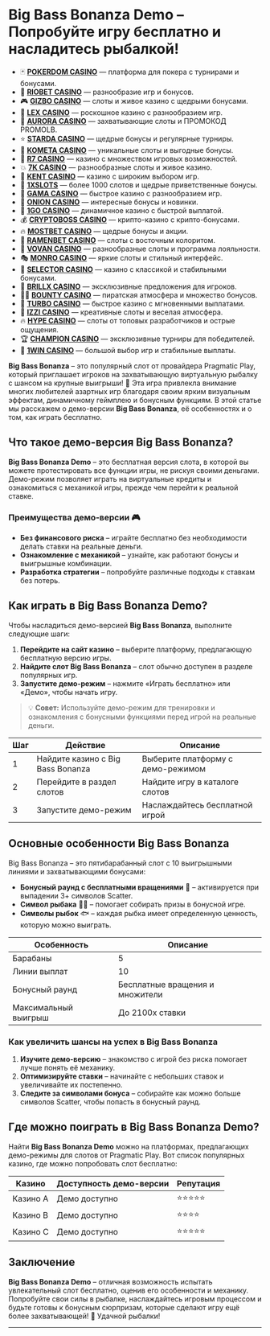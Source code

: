 # Big Bass Bonanza Demo – Попробуйте игру бесплатно и насладитесь рыбалкой!
- 🃏 **[POKERDOM CASINO](https://brandplay.link/Bxg7SC7H)** — платформа для покера с турнирами и бонусами.
- 🌟 **[RIOBET CASINO](https://brandplay.link/dtx89f2L)** — разнообразие игр и бонусов.
- 🎮 **[GIZBO CASINO](https://gizbo-tea02.com/c8e962e89)** — слоты и живое казино с щедрыми бонусами.
- 🏅 **[LEX CASINO](https://brandplay.link/2HFTmBc8)** — роскошное казино с разнообразием игр.
- 🌌 **[AURORA CASINO](https://10trafic-stat2.com/click/668546566bcc6313411604c7/6766/15114/subaccount?promocode=PROMOLB)** — захватывающие слоты и ПРОМОКОД PROMOLB.
- ⭐ **[STARDA CASINO](https://brandplay.link/cpFQbWKn)** — щедрые бонусы и регулярные турниры.
- 🌠 **[KOMETA CASINO](https://brandplay.link/tLG15CCb)** — уникальные слоты и выгодные бонусы.
- 🎯 **[R7 CASINO](https://brandplay.link/zPmNmTWG)** — казино с множеством игровых возможностей.
- 💥 **[7K CASINO](https://brandplay.link/dd46bNgD)** — разнообразные слоты и живое казино.
- 🎲 **[KENT CASINO](https://brandplay.link/tj7BwCb4)** — казино с широким выбором игр.
- 🎰 **[1XSLOTS](https://brandplay.link/R4xfxqdm)** — более 1000 слотов и щедрые приветственные бонусы.
- 💎 **[GAMA CASINO](https://brandplay.link/zrZpLFTP)** — быстрое казино с разнообразием игр.
- 🍄 **[ONION CASINO](https://obclk001-2d.top/click?offer_id=986&partner_id=10542&landing_id=1798&utm_medium=affiliate&sub_1=oncasino3)** — интересные бонусы и новинки.
- 🚀 **[1GO CASINO](https://1go-ircp01.com/ce015f410)** — динамичное казино с быстрой выплатой.
- 💰 **[CRYPTOBOSS CASINO](https://cryptobossc.online/d847bcfa9)** — крипто-казино с крипто-бонусами.
- 🔥 **[MOSTBET CASINO](https://ktbtis024ifqfn0mst.com/beQs)** — щедрые бонусы и акции.
- 🍜 **[RAMENBET CASINO](https://get.saltyram.com/ru/registration?apkpop=0&partner=p24970p3296034p5526)** — слоты с восточным колоритом.
- 🎉 **[VOVAN CASINO](https://vovan.site/d098ab058)** — разнообразные слоты и программа лояльности.
- 🎭 **[MONRO CASINO](https://mnr-ircp01.com/c3ce72a2c)** — яркие слоты и стильный интерфейс.
- 🎩 **[SELECTOR CASINO](https://gosel.vc/SELVK)** — казино с классикой и стабильными бонусами.
- 💎 **[BRILLX CASINO](https://brillx.uno/BRIVK)** — эксклюзивные предложения для игроков.
- 🏴‍☠️ **[BOUNTY CASINO](https://bounty-casino.de/BOVK)** — пиратская атмосфера и множество бонусов.
- 💨 **[TURBO CASINO](https://turbo-casino.ch/TURVK)** — быстрое казино с мгновенными выплатами.
- 🌈 **[IZZI CASINO](https://izzi-fr03.com/ca7c8a7b7)** — креативные слоты и веселая атмосфера.
- 🔥 **[HYPE CASINO](https://hypekaz.com/dc2f44ad0)** — слоты от топовых разработчиков и острые ощущения.
- 🏆 **[CHAMPION CASINO](https://champcasino.ink/pobeda/doa-hats?p80412p305331p112c)** — эксклюзивные турниры для победителей.
- 🎯 **[1WIN CASINO](https://brandplay.link/6F5VqbyZ)** — большой выбор игр и стабильные выплаты.

**Big Bass Bonanza** – это популярный слот от провайдера Pragmatic Play, который приглашает игроков на захватывающую виртуальную рыбалку с шансом на крупные выигрыши! 🎣 Эта игра привлекла внимание многих любителей азартных игр благодаря своим ярким визуальным эффектам, динамичному геймплею и бонусным функциям. В этой статье мы расскажем о демо-версии **Big Bass Bonanza**, её особенностях и о том, как играть бесплатно.

## Что такое демо-версия Big Bass Bonanza?

**Big Bass Bonanza Demo** – это бесплатная версия слота, в которой вы можете протестировать все функции игры, не рискуя своими деньгами. Демо-режим позволяет играть на виртуальные кредиты и ознакомиться с механикой игры, прежде чем перейти к реальной ставке.

### Преимущества демо-версии 🎮

- **Без финансового риска** – играйте бесплатно без необходимости делать ставки на реальные деньги.
- **Ознакомление с механикой** – узнайте, как работают бонусы и выигрышные комбинации.
- **Разработка стратегии** – попробуйте различные подходы к ставкам без потерь.

## Как играть в Big Bass Bonanza Demo?

Чтобы насладиться демо-версией **Big Bass Bonanza**, выполните следующие шаги:

1. **Перейдите на сайт казино** – выберите платформу, предлагающую бесплатную версию игры.
2. **Найдите слот Big Bass Bonanza** – слот обычно доступен в разделе популярных игр.
3. **Запустите демо-режим** – нажмите «Играть бесплатно» или «Демо», чтобы начать игру.

> 💡 **Совет:** Используйте демо-режим для тренировки и ознакомления с бонусными функциями перед игрой на реальные деньги.

| Шаг | Действие | Описание |
| --- | -------- | -------- |
| 1 | Найдите казино с Big Bass Bonanza | Выберите платформу с демо-режимом |
| 2 | Перейдите в раздел слотов | Найдите игру в каталоге слотов |
| 3 | Запустите демо-режим | Наслаждайтесь бесплатной игрой |

## Основные особенности Big Bass Bonanza

Big Bass Bonanza – это пятибарабанный слот с 10 выигрышными линиями и захватывающими бонусами:

- **Бонусный раунд с бесплатными вращениями** 🎁 – активируется при выпадении 3+ символов Scatter.
- **Символ рыбака** 🧑‍🎣 – помогает собирать призы в бонусной игре.
- **Символы рыбок** 🐟 – каждая рыбка имеет определенную ценность, которую можно выиграть.

| Особенность | Описание |
| ----------- | -------- |
| Барабаны | 5 |
| Линии выплат | 10 |
| Бонусный раунд | Бесплатные вращения и множители |
| Максимальный выигрыш | До 2100x ставки |

### Как увеличить шансы на успех в Big Bass Bonanza

1. **Изучите демо-версию** – знакомство с игрой без риска помогает лучше понять её механику.
2. **Оптимизируйте ставки** – начинайте с небольших ставок и увеличивайте их постепенно.
3. **Следите за символами бонуса** – собирайте как можно больше символов Scatter, чтобы попасть в бонусный раунд.

## Где можно поиграть в Big Bass Bonanza Demo?

Найти **Big Bass Bonanza Demo** можно на платформах, предлагающих демо-режимы для слотов от Pragmatic Play. Вот список популярных казино, где можно попробовать слот бесплатно:

| Казино | Доступность демо-версии | Репутация |
| ------ | ----------------------- | --------- |
| Казино A | Демо доступно | ⭐⭐⭐⭐⭐ |
| Казино B | Демо доступно | ⭐⭐⭐⭐ |
| Казино C | Демо доступно | ⭐⭐⭐⭐⭐ |

## Заключение

**Big Bass Bonanza Demo** – отличная возможность испытать увлекательный слот бесплатно, оценив его особенности и механику. Попробуйте свои силы в рыбалке, наслаждайтесь игровым процессом и будьте готовы к бонусным сюрпризам, которые сделают игру ещё более захватывающей! 🎣 Удачной рыбалки!

---

